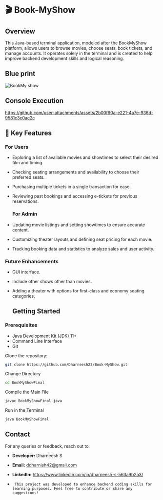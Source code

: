 # 🎬 Book-MyShow
## Overview
This Java-based terminal application, modeled after the BookMyShow platform, allows users to browse movies, choose seats, book tickets, and manage accounts. It operates solely in the terminal and is created to help improve backend development skills and logical reasoning.

## Blue print
![BookMy show](https://github.com/user-attachments/assets/93bb0694-2702-4b81-922e-91b2355d85a2)

## Console Execution

https://github.com/user-attachments/assets/2b00f60a-e221-4a7e-936d-9581c3c0ac2c




## 🔑 Key Features

### For Users

* Exploring a list of available movies and showtimes to select their desired film and timing.
* Checking seating arrangements and availability to choose their preferred seats.
* Purchasing multiple tickets in a single transaction for ease.
* Reviewing past bookings and accessing e-tickets for previous reservations.

  ### For Admin

 * Updating movie listings and setting showtimes to ensure accurate content.
 * Customizing theater layouts and defining seat pricing for each movie.
 * Tracking booking data and statistics to analyze sales and user activity.

 ### Future Enhancements
* GUI interface.
* Include other shows other than movies.
* Adding a theater with options for first-class and economy seating categories.

  ## Getting Started

### Prerequisites
* Java Development Kit (JDK) 11+
* Command Line Interface
* Git

Clone the repository:
```bash
git clone https://github.com/Dharneesh23/Book-MyShow.git
```

Change Directory
```bash
cd BookMyShowFinal
```
Compile the Main File
```bash
javac BookMyShowFinal.java
```
Run in the Terminal
```bash
java BookMyShowFinal
```


## Contact
For any queries or feedback, reach out to:
- **Developer:** Dharneesh S
- **Email:** ddharnish42@gmail.com
- **LinkedIn:** https://www.linkedin.com/in/dharneesh-s-563a9b2a3/

-      This project was developed to enhance backend coding skills for learning purposes. Feel free to contribute or share any suggestions!


